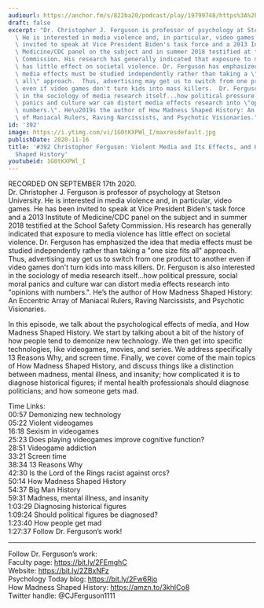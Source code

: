 ```yaml
---
audiourl: https://anchor.fm/s/822ba20/podcast/play/19799748/https%3A%2F%2Fd3ctxlq1ktw2nl.cloudfront.net%2Fstaging%2F2020-8-18%2Ff9c39d97-50d8-8cf0-e155-deebce0b550e.m4a
draft: false
excerpt: "Dr. Christopher J. Ferguson is professor of psychology at Stetson University.\
  \ He is interested in media violence and, in particular, video games. He has been\
  \ invited to speak at Vice President Biden's task force and a 2013 Institute of\
  \ Medicine/CDC panel on the subject and in summer 2018 testified at the School Safety\
  \ Commission. His research has generally indicated that exposure to media violence\
  \ has little effect on societal violence. Dr. Ferguson has emphasized the idea that\
  \ media effects must be studied independently rather than taking a \"one size fits\
  \ all\" approach.  Thus, advertising may get us to switch from one product to another\
  \ even if video games don't turn kids into mass killers.  Dr. Ferguson is also interested\
  \ in the sociology of media research itself...how political pressure, social moral\
  \ panics and culture war can distort media effects research into \"opinions with\
  \ numbers.\". He\u2019s the author of How Madness Shaped History: An Eccentric Array\
  \ of Maniacal Rulers, Raving Narcissists, and Psychotic Visionaries."
id: '392'
image: https://i.ytimg.com/vi/1G0tKXPWl_I/maxresdefault.jpg
publishDate: 2020-11-16
title: '#392 Christopher Ferguson: Violent Media and Its Effects, and How Madness
  Shaped History'
youtubeid: 1G0tKXPWl_I
---
```

<div class="timelinks">

RECORDED ON SEPTEMBER 17th 2020.  
Dr. Christopher J. Ferguson is professor of psychology at Stetson University. He is interested in media violence and, in particular, video games. He has been invited to speak at Vice President Biden's task force and a 2013 Institute of Medicine/CDC panel on the subject and in summer 2018 testified at the School Safety Commission. His research has generally indicated that exposure to media violence has little effect on societal violence. Dr. Ferguson has emphasized the idea that media effects must be studied independently rather than taking a "one size fits all" approach.  Thus, advertising may get us to switch from one product to another even if video games don't turn kids into mass killers.  Dr. Ferguson is also interested in the sociology of media research itself...how political pressure, social moral panics and culture war can distort media effects research into "opinions with numbers.". He’s the author of How Madness Shaped History: An Eccentric Array of Maniacal Rulers, Raving Narcissists, and Psychotic Visionaries.

In this episode, we talk about the psychological effects of media, and How Madness Shaped History. We start by talking about a bit of the history of how people tend to demonize new technology. We then get into specific technologies, like videogames, movies, and series. We address specifically 13 Reasons Why, and screen time. Finally, we cover come of the main topics of How Madness Shaped History, and discuss things like a distinction between madness, mental illness, and insanity; how complicated it is to diagnose historical figures; if mental health professionals should diagnose politicians; and how someone gets mad.

Time Links:  
<time>00:57</time> Demonizing new technology  
<time>05:22</time> Violent videogames  
<time>16:18</time> Sexism in videogames  
<time>25:23</time> Does playing videogames improve cognitive function?  
<time>28:51</time> Videogame addiction  
<time>33:21</time> Screen time  
<time>38:34</time> 13 Reasons Why  
<time>42:30</time> Is the Lord of the Rings racist against orcs?  
<time>50:14</time> How Madness Shaped History  
<time>54:37</time> Big Man History  
<time>59:31</time> Madness, mental illness, and insanity  
<time>1:03:29</time> Diagnosing historical figures  
<time>1:09:24</time> Should political figures be diagnosed?  
<time>1:23:40</time> How people get mad  
<time>1:27:37</time> Follow Dr. Ferguson’s work!

---

Follow Dr. Ferguson’s work:  
Faculty page: https://bit.ly/2FEmghC  
Website: https://bit.ly/2ZBxNFz  
Psychology Today blog: https://bit.ly/2Fw6Rjo  
How Madness Shaped History: https://amzn.to/3khICo8  
Twitter handle: @CJFerguson1111
</div>

